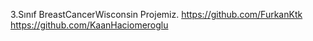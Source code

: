 3.Sınıf BreastCancerWisconsin Projemiz.
https://github.com/FurkanKtk		            
https://github.com/KaanHaciomeroglu	            
